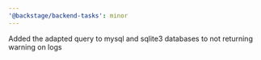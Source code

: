 ```yaml
---
'@backstage/backend-tasks': minor
---
```


Added the adapted query to mysql and sqlite3 databases to not returning warning on logs
